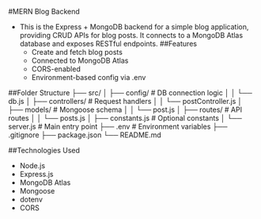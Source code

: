 #MERN Blog Backend
- This is the Express + MongoDB backend for a simple blog application, providing CRUD APIs for blog posts. It connects to a MongoDB Atlas database and exposes RESTful endpoints.
##Features
  - Create and fetch blog posts
  - Connected to MongoDB Atlas
  - CORS-enabled
  - Environment-based config via .env
 
##Folder Structure
├── src/
│   ├── config/          # DB connection logic
│   │   └── db.js
│   ├── controllers/     # Request handlers
│   │   └── postController.js
│   ├── models/          # Mongoose schema
│   │   └── post.js
│   ├── routes/          # API routes
│   │   └── posts.js
│   ├── constants.js     # Optional constants
│   └── server.js        # Main entry point
├── .env                 # Environment variables
├── .gitignore
├── package.json
└── README.md

##Technologies Used

- Node.js
- Express.js
- MongoDB Atlas
- Mongoose
- dotenv
- CORS
